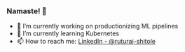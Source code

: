 ### Namaste! :pray:


- 🔭 I’m currently working on productionizing ML pipelines
- 🌱 I’m currently learning Kubernetes
- 📫 How to reach me: [LinkedIn - @ruturaj-shitole](https://www.linkedin.com/in/ruturaj-shitole/)
<!-- - 👯 I’m looking to collaborate on anything. ANYTHING.  -->
<!-- - 🤔 I’m looking for help with ... -->
<!-- - 💬 Ask me about ... -->
<!-- - 😄 Pronouns: ... -->
<!-- - ⚡ Fun fact: ... -->

